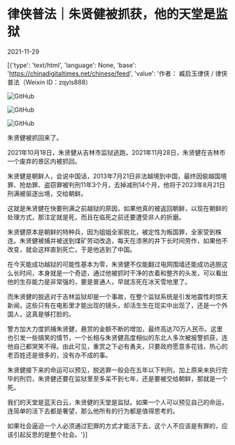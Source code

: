 # 律侠普法｜朱贤健被抓获，他的天堂是监狱

2021-11-29

[{'type': 'text/html', 'language': None, 'base': 'https://chinadigitaltimes.net/chinese/feed', 'value': '作者： 臧启玉律侠 / 律侠普法（Weixin ID：zqyls888）

![GitHub](https://chinadigitaltimes.net/chinese/files/2021/11/post-673887-61a3da65126af.)

![GitHub](https://chinadigitaltimes.net/chinese/files/2021/11/post-673887-61a3da6519a8b.)

![GitHub](https://chinadigitaltimes.net/chinese/files/2021/11/post-673887-61a3da65219d4.)

朱贤健被抓回来了。

2021年10月18日，朱贤健从吉林市监狱逃跑，2021年11月28日，朱贤健在吉林市一个废弃的景区内被抓回。

朱贤健是朝鲜人，会说中国话，2013年7月21日非法越境到中国，最终因偷越国境罪、抢劫罪、盗窃罪被判刑11年3个月，去掉减刑14个月，他将于2023年8月21日刑满被驱逐出境，交给朝鲜。

这就是朱贤健在快要刑满之前越狱的原因，如果他真的被返回朝鲜，以现在朝鲜的处理方式，那注定就是死，而且在临死之前还要遭受非人的折磨。

朱贤健原本是朝鲜的特种兵，因为姐姐全家脱北，被定性为叛国罪，全家受到株连。朱贤健被捕并被送到煤矿劳动改造，每天在漆黑的井下长时间劳作，如果他不改变，就会这样直到死亡，于是他逃到了中国。

在今天能成功越狱的可能性基本为零，朱贤健不仅能翻过电网围墙还能成功逃脱这么长时间，本身就是一个奇迹，通过他被抓时干净的衣着和整齐的头发，可以看出他的生存能力是非常强的，要是普通人，早就冻死在冰天雪地里了。

而朱贤健的脱逃对于吉林监狱却是一个事故，在整个监狱系统是引发地震性的惊天新闻，这些只有在电影里才能出现的镜头，却活生生在现实中出现了，还是一个外国人，这真是够打脸的。

警方加大力度抓捕朱贤健，悬赏的金额不断的增加，最终高达70万人民币。这里也引发一些搞笑的情节，一个长相与朱贤健高度相似的东北人多次被报警抓获，连他自己都哭笑不得。由此可见，重赏之下必有勇夫，只要政府愿意多花钱，热心的老百姓还是很多的，没有办不成的事。

朱贤健接下来的命运可以预见，脱逃罪一般会在五年以下判刑，加上原来未执行完毕的刑罚，朱贤健还要在监狱里至多呆不到七年，还是要被交给朝鲜，那就是一个死。

我们的天堂是蓝天白云，朱贤健的天堂是监狱。如果一个人可以预见自己的命运，连简单的活下去都是奢望，那么他所有的行为都是值得思考的。

如果社会逼迫一个人必须通过犯罪的方式才能活下去，这个人不应该是有罪的，应该引起反思的是整个社会。'}]